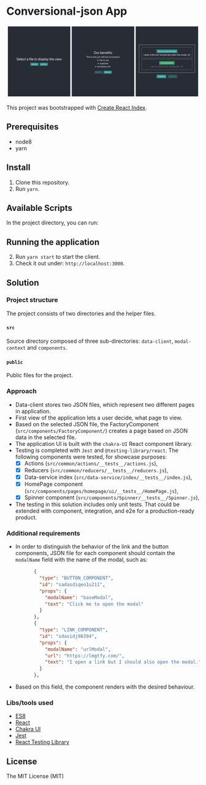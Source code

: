 # Conversional-json App

![UI](conversional-ui.png "UI")

This project was bootstrapped with [Create React Index](https://github.com/facebook/create-react-app).

## Prerequisites

- node8
- yarn

## Install

1. Clone this repository.
2. Run `yarn`.


## Available Scripts

In the project directory, you can run:

## Running the application

2. Run `yarn start` to start the client.
3. Check it out under:  `http://localhost:3000`.

## Solution

### Project structure

The project consists of two directories and the helper files.

#### `src`

Source directory composed of three sub-directories: `data-client`, `modal-context` and `components`.

#### `public`

Public files for the project.

### Approach

* Data-client stores two JSON files, which represent two different pages in application.
* First view of the application lets a user decide, what page to view.
* Based on the selected JSON file, the FactoryComponent (`src/components/FactoryComponent/`) creates a page based on JSON data in the selected file.
* The application UI is built with the `chakra-UI` React component library.
* Testing is completed with `Jest` and `@testing-library/react`. The following components were tested, for showcase purposes:
    - [x] Actions (`src/common/actions/__tests__/actions.js`),
    - [x] Reducers (`src/common/reducers/__tests__/reducers.js`),
    - [x] Data-service index (`src/data-service/index/__tests__/index.js`),
    - [x] HomePage component (`src/components/pages/homepage/ui/__tests__/HomePage.js`),
    - [x] Spinner component (`src/components/Spinner/__tests__/Spinner.js`),
* The testing in this solution includes only unit tests. That could be extended with component, integration, and e2e for
a production-ready product.

### Additional requirements

* In order to distinguish the behavior of the link and the button components, JSON file for each component should contain the `modalName` field with the name of the modal, such as:
```json
          {
            "type": "BUTTON_COMPONENT",
            "id": "sadasdiqeo1u211",
            "props": {
              "modalName": "baseModal",
              "text": "Click me to open the modal"
            }
          },
          {
            "type": "LINK_COMPONENT",
            "id": "sdasidj98394",
            "props": {
              "modalName": "urlModal",
              "url": "https://lmgtfy.com/",
              "text": "I open a link but I should also open the modal."
            }
          },
```
* Based on this field, the component renders with the desired behaviour.

### Libs/tools used

* [ES8](https://www.ecma-international.org/ecma-262/8.0/)
* [React](https://facebook.github.io/react/)
* [Chakra UI](https://chakra-ui.com/)
* [Jest](http://facebook.github.io/jest/)
* [React Testing Library](https://testing-library.com/)

## License

The MIT License (MIT)